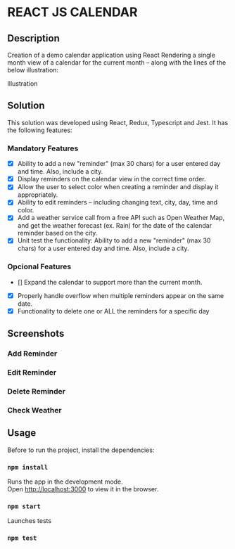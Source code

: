 # REACT JS CALENDAR

## Description

Creation of a demo calendar application using React
Rendering a single month view of a calendar for the current month – along
with the lines of the below illustration:

Illustration

## Solution

This solution was developed using React, Redux, Typescript and Jest.
It has the following features:

### Mandatory Features

- [x] Ability to add a new "reminder" (max 30 chars) for a user entered day and time. Also,
include a city.
- [x] Display reminders on the calendar view in the correct time order.
- [x] Allow the user to select color when creating a reminder and display it appropriately.
- [x] Ability to edit reminders – including changing text, city, day, time and color.
- [x] Add a weather service call from a free API such as ​Open Weather Map​, and get the
weather forecast (ex. Rain) for the date of the calendar reminder based on the city.
- [x] Unit test the functionality: ​Ability to add a new "reminder" (max 30 chars) for a user
entered day and time. Also, include a city.

### Opcional Features
- [] Expand the calendar to support more than the current month.
- [x] Properly handle overflow when multiple reminders appear on the same date.
- [x] Functionality to delete one or ALL the reminders for a specific day

## Screenshots

### Add Reminder

### Edit Reminder

### Delete Reminder

### Check Weather

## Usage

Before to run the project, install the dependencies:

### `npm install` 

Runs the app in the development mode.<br />
Open [http://localhost:3000](http://localhost:3000) to view it in the browser.

### `npm start`

Launches tests 

### `npm test`


